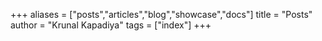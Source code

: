 +++
aliases = ["posts","articles","blog","showcase","docs"]
title = "Posts"
author = "Krunal Kapadiya"
tags = ["index"]
+++
